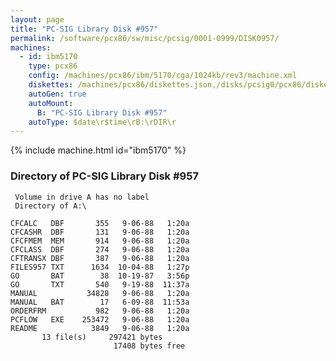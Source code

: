 ```yaml
---
layout: page
title: "PC-SIG Library Disk #957"
permalink: /software/pcx86/sw/misc/pcsig/0001-0999/DISK0957/
machines:
  - id: ibm5170
    type: pcx86
    config: /machines/pcx86/ibm/5170/cga/1024kb/rev3/machine.xml
    diskettes: /machines/pcx86/diskettes.json,/disks/pcsig0/pcx86/diskettes.json
    autoGen: true
    autoMount:
      B: "PC-SIG Library Disk #957"
    autoType: $date\r$time\rB:\rDIR\r
---
```


{% include machine.html id="ibm5170" %}

### Directory of PC-SIG Library Disk #957

     Volume in drive A has no label
     Directory of A:\

    CFCALC   DBF       355   9-06-88   1:20a
    CFCASHR  DBF       131   9-06-88   1:20a
    CFCFMEM  MEM       914   9-06-88   1:20a
    CFCLASS  DBF       274   9-06-88   1:20a
    CFTRANSX DBF       387   9-06-88   1:20a
    FILES957 TXT      1634  10-04-88   1:27p
    GO       BAT        38  10-19-87   3:56p
    GO       TXT       540   9-19-88  11:37a
    MANUAL           34828   9-06-88   1:20a
    MANUAL   BAT        17   6-09-88  11:53a
    ORDERFRM           982   9-06-88   1:20a
    PCFLOW   EXE    253472   9-06-88   1:20a
    README            3849   9-06-88   1:20a
           13 file(s)     297421 bytes
                           17408 bytes free
